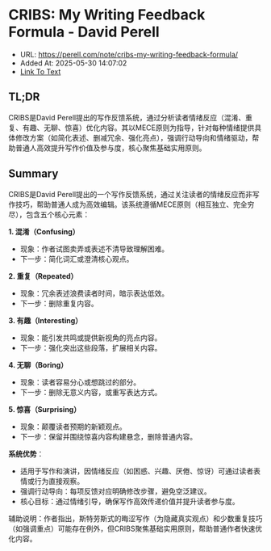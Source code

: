 # CRIBS: My Writing Feedback Formula - David Perell
- URL: https://perell.com/note/cribs-my-writing-feedback-formula/
- Added At: 2025-05-30 14:07:02
- [Link To Text](2025-05-30-cribs-my-writing-feedback-formula---david-perell_raw.md)

## TL;DR


CRIBS是David Perell提出的写作反馈系统，通过分析读者情绪反应（混淆、重复、有趣、无聊、惊喜）优化内容。其以MECE原则为指导，针对每种情绪提供具体修改方案（如简化表述、删减冗余、强化亮点），强调行动导向和情绪驱动，帮助普通人高效提升写作价值及参与度，核心聚焦基础实用原则。

## Summary


CRIBS是David Perell提出的一个写作反馈系统，通过关注读者的情绪反应而非写作技巧，帮助普通人成为高效编辑。该系统遵循MECE原则（相互独立、完全穷尽），包含五个核心元素：

**1. 混淆（Confusing）**  
- 现象：作者试图卖弄或表述不清导致理解困难。  
- 下一步：简化词汇或澄清核心观点。

**2. 重复（Repeated）**  
- 现象：冗余表述浪费读者时间，暗示表达低效。  
- 下一步：删除重复内容。

**3. 有趣（Interesting）**  
- 现象：能引发共鸣或提供新视角的亮点内容。  
- 下一步：强化突出这些段落，扩展相关内容。

**4. 无聊（Boring）**  
- 现象：读者容易分心或想跳过的部分。  
- 下一步：删除无意义内容，或重写表达方式。

**5. 惊喜（Surprising）**  
- 现象：颠覆读者预期的新颖观点。  
- 下一步：保留并围绕惊喜内容构建悬念，删除普通内容。

**系统优势**：  
- 适用于写作和演讲，因情绪反应（如困惑、兴趣、厌倦、惊讶）可通过读者表情或行为直接观察。  
- 强调行动导向：每项反馈对应明确修改步骤，避免空泛建议。  
- 核心目标：通过情绪引导，确保写作高效传递价值并提升读者参与度。  

辅助说明：作者指出，斯特劳斯式的晦涩写作（为隐藏真实观点）和少数重复技巧（如强调重点）可能存在例外，但CRIBS聚焦基础实用原则，帮助普通作者快速优化内容。
